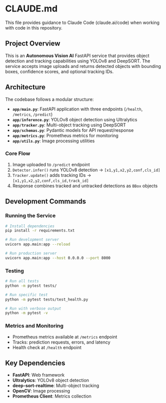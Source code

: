 # CLAUDE.md

This file provides guidance to Claude Code (claude.ai/code) when working with code in this repository.

## Project Overview

This is an **Autonomous Vision AI** FastAPI service that provides object detection and tracking capabilities using YOLOv8 and DeepSORT. The service accepts image uploads and returns detected objects with bounding boxes, confidence scores, and optional tracking IDs.

## Architecture

The codebase follows a modular structure:

- **`app/main.py`**: FastAPI application with three endpoints (`/health`, `/metrics`, `/predict`)
- **`app/inference.py`**: YOLOv8 object detection using Ultralytics
- **`app/tracker.py`**: Multi-object tracking using DeepSORT
- **`app/schemas.py`**: Pydantic models for API request/response
- **`app/metrics.py`**: Prometheus metrics for monitoring
- **`app/utils.py`**: Image processing utilities

### Core Flow
1. Image uploaded to `/predict` endpoint
2. `Detector.infer()` runs YOLOv8 detection → `[x1,y1,x2,y2,conf,cls_id]`
3. `Tracker.update()` adds tracking IDs → `[x1,y1,x2,y2,conf,cls_id,track_id]`
4. Response combines tracked and untracked detections as `BBox` objects

## Development Commands

### Running the Service
```bash
# Install dependencies
pip install -r requirements.txt

# Run development server
uvicorn app.main:app --reload

# Run production server
uvicorn app.main:app --host 0.0.0.0 --port 8000
```

### Testing
```bash
# Run all tests
python -m pytest tests/

# Run specific test
python -m pytest tests/test_health.py

# Run with verbose output
python -m pytest -v
```

### Metrics and Monitoring
- Prometheus metrics available at `/metrics` endpoint
- Tracks: prediction requests, errors, and latency
- Health check at `/health` endpoint

## Key Dependencies
- **FastAPI**: Web framework
- **Ultralytics**: YOLOv8 object detection
- **deep-sort-realtime**: Multi-object tracking
- **OpenCV**: Image processing
- **Prometheus Client**: Metrics collection